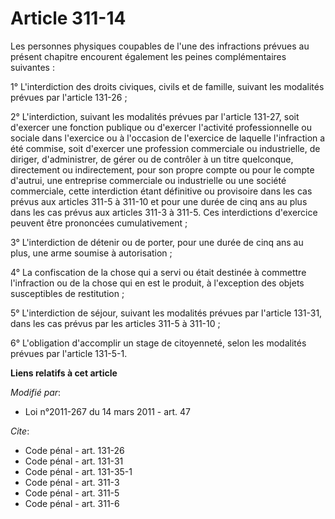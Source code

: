 # Article 311-14

Les personnes physiques coupables de l'une des infractions prévues au présent chapitre encourent également les peines
complémentaires suivantes : 

1° L'interdiction des droits civiques, civils et de famille, suivant les modalités prévues par l'article 131-26 ; 

2° L'interdiction, suivant les modalités prévues par l'article 131-27, soit d'exercer une fonction publique ou d'exercer
l'activité professionnelle ou sociale dans l'exercice ou à l'occasion de l'exercice de laquelle l'infraction a été commise,
soit d'exercer une profession commerciale ou industrielle, de diriger, d'administrer, de gérer ou de contrôler à un titre
quelconque, directement ou indirectement, pour son propre compte ou pour le compte d'autrui, une entreprise commerciale ou
industrielle ou une société commerciale, cette interdiction étant définitive ou provisoire dans les cas prévus aux articles
311-5 à 311-10 et pour une durée de cinq ans au plus dans les cas prévus aux articles 311-3 à 311-5. Ces interdictions
d'exercice peuvent être prononcées cumulativement ; 

3° L'interdiction de détenir ou de porter, pour une durée de cinq ans au plus, une arme soumise à autorisation ; 

4° La confiscation de la chose qui a servi ou était destinée à commettre l'infraction ou de la chose qui en est le produit, à
l'exception des objets susceptibles de restitution ; 

5° L'interdiction de séjour, suivant les modalités prévues par l'article 131-31, dans les cas prévus par les articles 311-5 à
311-10 ; 

6° L'obligation d'accomplir un stage de citoyenneté, selon les modalités prévues par l'article 131-5-1.

**Liens relatifs à cet article**

_Modifié par_:

  - Loi n°2011-267 du 14 mars 2011 - art. 47

_Cite_:

  - Code pénal - art. 131-26
  - Code pénal - art. 131-31
  - Code pénal - art. 131-35-1
  - Code pénal - art. 311-3
  - Code pénal - art. 311-5
  - Code pénal - art. 311-6
